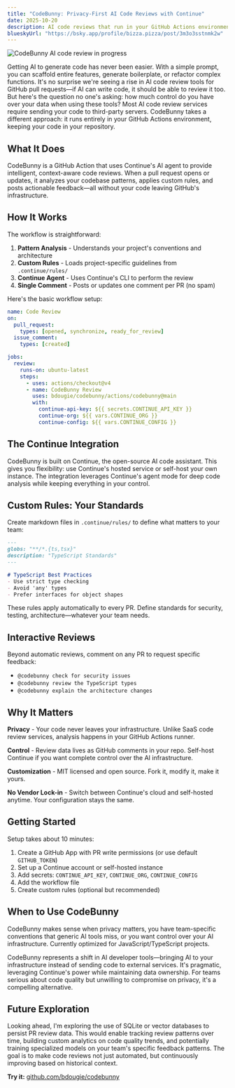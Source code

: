 ```yaml
---
title: "CodeBunny: Privacy-First AI Code Reviews with Continue"
date: 2025-10-20
description: AI code reviews that run in your GitHub Actions environment, keeping your code in your repository. Built on Continue for flexible, privacy-focused code analysis.
blueskyUrl: "https://bsky.app/profile/bizza.pizza/post/3m3o3sstnmk2w"
---
```


![CodeBunny AI code review in progress](https://res.cloudinary.com/bdougie/image/upload/v1761006218/blog/codebun_idkj3a.png)

Getting AI to generate code has never been easier. With a simple prompt, you can scaffold entire features, generate boilerplate, or refactor complex functions. It's no surprise we're seeing a rise in AI code review tools for GitHub pull requests—if AI can write code, it should be able to review it too. But here's the question no one's asking: how much control do you have over your data when using these tools? Most AI code review services require sending your code to third-party servers. CodeBunny takes a different approach: it runs entirely in your GitHub Actions environment, keeping your code in your repository.

## What It Does

CodeBunny is a GitHub Action that uses Continue's AI agent to provide intelligent, context-aware code reviews. When a pull request opens or updates, it analyzes your codebase patterns, applies custom rules, and posts actionable feedback—all without your code leaving GitHub's infrastructure.

## How It Works

The workflow is straightforward:

1. **Pattern Analysis** - Understands your project's conventions and architecture
2. **Custom Rules** - Loads project-specific guidelines from `.continue/rules/`
3. **Continue Agent** - Uses Continue's CLI to perform the review
4. **Single Comment** - Posts or updates one comment per PR (no spam)

Here's the basic workflow setup:

```yaml
name: Code Review
on:
  pull_request:
    types: [opened, synchronize, ready_for_review]
  issue_comment:
    types: [created]

jobs:
  review:
    runs-on: ubuntu-latest
    steps:
      - uses: actions/checkout@v4
      - name: CodeBunny Review
        uses: bdougie/codebunny/actions/codebunny@main
        with:
          continue-api-key: ${{ secrets.CONTINUE_API_KEY }}
          continue-org: ${{ vars.CONTINUE_ORG }}
          continue-config: ${{ vars.CONTINUE_CONFIG }}
```

## The Continue Integration

CodeBunny is built on Continue, the open-source AI code assistant. This gives you flexibility: use Continue's hosted service or self-host your own instance. The integration leverages Continue's agent mode for deep code analysis while keeping everything in your control.

## Custom Rules: Your Standards

Create markdown files in `.continue/rules/` to define what matters to your team:

```markdown
---
globs: "**/*.{ts,tsx}"
description: "TypeScript Standards"
---

# TypeScript Best Practices
- Use strict type checking
- Avoid 'any' types
- Prefer interfaces for object shapes
```

These rules apply automatically to every PR. Define standards for security, testing, architecture—whatever your team needs.

## Interactive Reviews

Beyond automatic reviews, comment on any PR to request specific feedback:

- `@codebunny check for security issues`
- `@codebunny review the TypeScript types`
- `@codebunny explain the architecture changes`

## Why It Matters

**Privacy** - Your code never leaves your infrastructure. Unlike SaaS code review services, analysis happens in your GitHub Actions runner.

**Control** - Review data lives as GitHub comments in your repo. Self-host Continue if you want complete control over the AI infrastructure.

**Customization** - MIT licensed and open source. Fork it, modify it, make it yours.

**No Vendor Lock-in** - Switch between Continue's cloud and self-hosted anytime. Your configuration stays the same.

## Getting Started

Setup takes about 10 minutes:

1. Create a GitHub App with PR write permissions (or use default `GITHUB_TOKEN`)
2. Set up a Continue account or self-hosted instance
3. Add secrets: `CONTINUE_API_KEY`, `CONTINUE_ORG`, `CONTINUE_CONFIG`
4. Add the workflow file
5. Create custom rules (optional but recommended)

## When to Use CodeBunny

CodeBunny makes sense when privacy matters, you have team-specific conventions that generic AI tools miss, or you want control over your AI infrastructure. Currently optimized for JavaScript/TypeScript projects.

CodeBunny represents a shift in AI developer tools—bringing AI to your infrastructure instead of sending code to external services. It's pragmatic, leveraging Continue's power while maintaining data ownership. For teams serious about code quality but unwilling to compromise on privacy, it's a compelling alternative.

## Future Exploration

Looking ahead, I'm exploring the use of SQLite or vector databases to persist PR review data. This would enable tracking review patterns over time, building custom analytics on code quality trends, and potentially training specialized models on your team's specific feedback patterns. The goal is to make code reviews not just automated, but continuously improving based on historical context.

**Try it:** [github.com/bdougie/codebunny](https://github.com/bdougie/codebunny)
